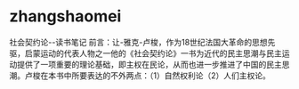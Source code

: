 # zhangshaomei
社会契约论--读书笔记
前言：让-雅克-卢梭，作为18世纪法国大革命的思想先驱，启蒙运动的代表人物之一他的《社会契约论》一书为近代的民主思潮与民主运动提供了一项重要的理论基础，即主权在民论，从而也进一步推进了中国的民主思潮。卢梭在本书中所要表达的不外两点：（1）自然权利论（2）人们主权论。
